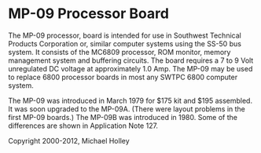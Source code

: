 # MP-09 Processor Board
The MP-09 processor, board is intended for use in Southwest Technical Products Corporation or, similar computer systems using the SS-50 bus system. It consists of the MC6809 processor, ROM monitor, memory management system and buffering circuits. The board requires a 7 to 9 Volt unregulated DC voltage at approximately 1.0 Amp. The MP-09 may be used to replace 6800 processor boards in most any SWTPC 6800 computer system.

The MP-09 was introduced in March 1979 for $175 kit and $195 assembled. It was soon upgraded to the MP-09A. (There were layout problems in the first MP-09 boards.) The MP-09B was introduced in 1980. Some of the differences are shown in Application Note 127.

Copyright 2000-2012, Michael Holley
